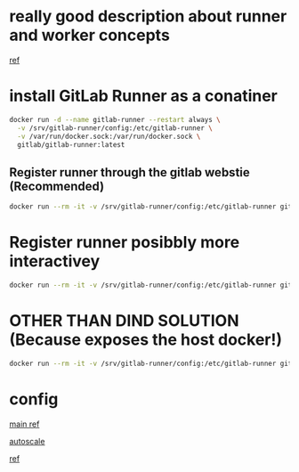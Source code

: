 ---
---

# really good description about runner and worker concepts
[ref](https://stackoverflow.com/questions/54534387/how-gitlab-runner-concurrency-works)

# install GitLab Runner as a conatiner
```bash
docker run -d --name gitlab-runner --restart always \
  -v /srv/gitlab-runner/config:/etc/gitlab-runner \
  -v /var/run/docker.sock:/var/run/docker.sock \
  gitlab/gitlab-runner:latest

```

## Register runner through the gitlab webstie (Recommended)
```bash
docker run --rm -it -v /srv/gitlab-runner/config:/etc/gitlab-runner gitlab/gitlab-runner register  --url https://example.com  --token glrt-EDx1YqkeQhZDjs2YBxBL
```

# Register runner posibbly more interactivey
```bash
docker run --rm -it -v /srv/gitlab-runner/config:/etc/gitlab-runner gitlab/gitlab-runner register
```

# OTHER THAN DIND SOLUTION (Because exposes the host docker!)
```bash
docker run --rm -it -v /srv/gitlab-runner/config:/etc/gitlab-runner gitlab/gitlab-runner register --docker-image "docker:20.10.16" --docker-volumes /var/run/docker.sock:/var/run/docker.sock
```

# config
[main ref](https://docs.gitlab.com/runner/configuration/advanced-configuration.html)

[autoscale](https://docs.gitlab.com/runner/configuration/autoscale.html)

[ref](https://archives.docs.gitlab.com/16.3/ee/ci/runners/configure_runners.html)